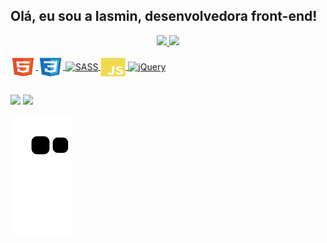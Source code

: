 ## Olá, eu sou a Iasmin, desenvolvedora front-end!
<div align="center">
  <a href="https://github.com/iasmincorrea">
  <img height="195px" src="https://github-readme-stats.vercel.app/api?username=iasmincorrea&show_icons=true&theme=dark&include_all_commits=true&count_private=true"/>
  <img height="195px" src="https://github-readme-stats.vercel.app/api/top-langs/?username=iasmincorrea&layout=compact&langs_count=7&theme=dark"/>
</div>
<div style="display: inline_block"><br>
  <img align="center" alt="HTML" title="HTML" height="30" width="40" src="https://raw.githubusercontent.com/devicons/devicon/master/icons/html5/html5-original.svg">
  <img align="center" alt="CSS" title="CSS" height="30" width="40" src="https://raw.githubusercontent.com/devicons/devicon/master/icons/css3/css3-original.svg">
  <img align="center" alt="SASS" title="SASS" height="30" width="40" src="https://cdn.jsdelivr.net/gh/devicons/devicon/icons/sass/sass-original.svg" />
  <img align="center" alt="JavaScript" title="JavaScript" height="30" width="40" src="https://raw.githubusercontent.com/devicons/devicon/master/icons/javascript/javascript-plain.svg">
  <img align="center" alt="jQuery" title="jQuery" height="30" width="40" src="https://cdn.jsdelivr.net/gh/devicons/devicon/icons/jquery/jquery-plain-wordmark.svg" />
</div>
  
  ##
 
<div> 
  <a href="https://www.linkedin.com/in/iasmin-corr%C3%AAa-rebelo/" target="_blank"><img src="https://img.shields.io/badge/LinkedIn-0077B5?style=for-the-badge&logo=linkedin&logoColor=white" target="_blank"></a> 
  <a href = "mailto:iasmin_correa@hotmail.com"><img src="https://img.shields.io/badge/Microsoft_Outlook-0078D4?style=for-the-badge&logo=microsoft-outlook&logoColor=white" target="_blank"></a>
 
  ![Snake animation](https://github.com/iasmincorrea/iasmincorrea/blob/output/github-contribution-grid-snake.svg)
 
</div>
